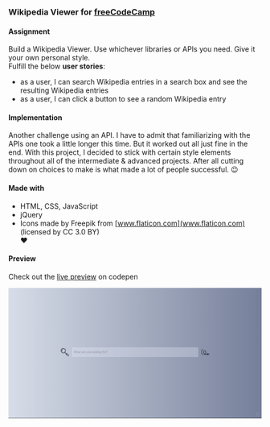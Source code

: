 ### Wikipedia Viewer for [freeCodeCamp](https://www.freecodecamp.org/challenges/build-a-wikipedia-viewer)

#### Assignment
Build a Wikipedia Viewer. Use whichever libraries or APIs you need. Give it your own personal style.  
Fulfill the below **user stories**:
- as a user, I can search Wikipedia entries in a search box and see the resulting Wikipedia entries  
- as a user, I can click a button to see a random Wikipedia entry  

#### Implementation
Another challenge using an API. I have to admit that familiarizing with the APIs one took a little longer this time. But it worked out all just fine in the end. With this project, I decided to stick with certain style elements throughout all of the intermediate & advanced projects. After all cutting down on choices to make is what made a lot of people successful. :wink: 

#### Made with
- HTML, CSS, JavaScript  
- jQuery  
- Icons made by Freepik from [www.flaticon.com](www.flaticon.com) (licensed by CC 3.0 BY)  
♥

#### Preview

Check out the [live preview](https://codepen.io/miffili/full/wPLGQr/) on codepen

![Screenshot of the Wikipedia Viewer for freeCodeCamp](https://raw.githubusercontent.com/Miffili/freeCodeCamp/25f347e256804d53b0b046f2002834678470469c/FED-wikipediaviewer/preview/2018-02-04%2012_29_01-Wikipedia%20Viewer.png "Screenshot of the Wikipedia Viewer for freeCodeCamp")
